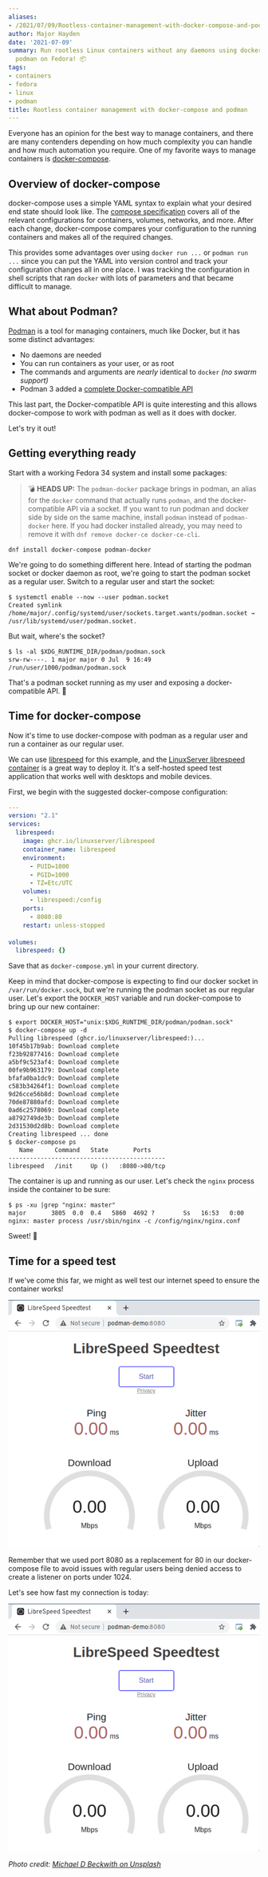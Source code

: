 ```yaml
---
aliases:
- /2021/07/09/Rootless-container-management-with-docker-compose-and-podman/
author: Major Hayden
date: '2021-07-09'
summary: Run rootless Linux containers without any daemons using docker-compose and
  podman on Fedora! 📦
tags:
- containers
- fedora
- linux
- podman
title: Rootless container management with docker-compose and podman
---
```


Everyone has an opinion for the best way to manage containers, and there are
many contenders depending on how much complexity you can handle and how much
automation you require. One of my favorite ways to manage containers is
[docker-compose].

[docker-compose]: https://docs.docker.com/compose/

## Overview of docker-compose

docker-compose uses a simple YAML syntax to explain what your desired end state
should look like. The [compose specification] covers all of the relevant
configurations for containers, volumes, networks, and more. After each change,
docker-compose compares your configuration to the running containers and makes
all of the required changes.

This provides some advantages over using `docker run ...` or `podman run ...`
since you can put the YAML into version control and track your configuration
changes all in one place. I was tracking the configuration in shell scripts that
ran `docker` with lots of parameters and that became difficult to manage.

[compose specification]: https://github.com/compose-spec/compose-spec/blob/master/spec.md

## What about Podman?

[Podman] is a tool for managing containers, much like Docker, but it has some
distinct advantages:

* No daemons are needed
* You can run containers as your user, or as root
* The commands and arguments are *nearly* identical to `docker` _(no swarm
  support)_
* Podman 3 added a [complete Docker-compatible API]

This last part, the Docker-compatible API is quite interesting and this allows
docker-compose to work with podman as well as it does with docker.

Let's try it out!

[Podman]: https://podman.io/
[complete Docker-compatible API]: https://docs.podman.io/en/latest/_static/api.html

## Getting everything ready

Start with a working Fedora 34 system and install some packages:

> 💣 **HEADS UP:** The `podman-docker` package brings in podman, an alias for the
`docker` command that actually runs `podman`, and the docker-compatible API via
a socket. If you want to run podman and docker side by side on the same machine,
install `podman` instead of `podman-docker` here. If you had docker installed
already, you may need to remove it with `dnf remove docker-ce docker-ce-cli`.

```console
dnf install docker-compose podman-docker
```

We're going to do something different here. Intead of starting the podman socket
or docker daemon as root, we're going to start the podman socket as a regular
user. Switch to a regular user and start the socket:

```console
$ systemctl enable --now --user podman.socket
Created symlink /home/major/.config/systemd/user/sockets.target.wants/podman.socket → /usr/lib/systemd/user/podman.socket.
```

But wait, where's the socket?

```console
$ ls -al $XDG_RUNTIME_DIR/podman/podman.sock
srw-rw----. 1 major major 0 Jul  9 16:49 /run/user/1000/podman/podman.sock
```

That's a podman socket running as my user and exposing a docker-compatible API.
🎉

## Time for docker-compose

Now it's time to use docker-compose with podman as a regular user and run a
container as our regular user.

We can use [librespeed] for this example, and the [LinuxServer librespeed
container] is a great way to deploy it. It's a self-hosted speed test
application that works well with desktops and mobile devices.

First, we begin with the suggested docker-compose configuration:

```yaml
---
version: "2.1"
services:
  librespeed:
    image: ghcr.io/linuxserver/librespeed
    container_name: librespeed
    environment:
      - PUID=1000
      - PGID=1000
      - TZ=Etc/UTC
    volumes:
      - librespeed:/config
    ports:
      - 8080:80
    restart: unless-stopped

volumes:
  librespeed: {}
```

Save that as `docker-compose.yml` in your current directory.

Keep in mind that docker-compose is expecting to find our docker socket in
`/var/run/docker.sock`, but we're running the podman socket as our regular user.
Let's export the `DOCKER_HOST` variable and run docker-compose to bring up our
new container:

```console
$ export DOCKER_HOST="unix:$XDG_RUNTIME_DIR/podman/podman.sock"
$ docker-compose up -d
Pulling librespeed (ghcr.io/linuxserver/librespeed:)...
10f45b17b9ab: Download complete
f23b92877416: Download complete
a5bf9c523af4: Download complete
00fe9b963179: Download complete
bfafa0ba1dc9: Download complete
c583b34264f1: Download complete
9d26cce56b8d: Download complete
70de87880afd: Download complete
0ad6c2578069: Download complete
a8792749de3b: Download complete
2d31530d2d8b: Download complete
Creating librespeed ... done
$ docker-compose ps
   Name      Command   State       Ports
--------------------------------------------
librespeed   /init     Up ()   :8080->80/tcp
```

The container is up and running as our user. Let's check the `nginx` process
inside the container to be sure:

```console
$ ps -xu |grep "nginx: master"
major       3805  0.0  0.4   5860  4692 ?        Ss   16:53   0:00 nginx: master process /usr/sbin/nginx -c /config/nginx/nginx.conf
```

Sweet! 🥳

## Time for a speed test

If we've come this far, we might as well test our internet speed to ensure the
container works!

![2021-07-09-speedtest-prior.png](2021-07-09-speedtest-prior.png "Librespeed speed test interface before testing")

Remember that we used port 8080 as a replacement for 80 in our docker-compose
file to avoid issues with regular users being denied access to create a listener
on ports under 1024.

Let's see how fast my connection is today:

![2021-07-09-speedtest-prior.png](2021-07-09-speedtest-prior.png "Librespeed speed test interface after testing")

[librespeed]: https://github.com/librespeed/speedtest
[LinuxServer librespeed container]: https://docs.linuxserver.io/images/docker-librespeed

*Photo credit: [Michael D Beckwith on Unsplash](https://unsplash.com/photos/gXN8cfWlYCo)*